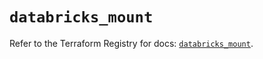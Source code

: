 # `databricks_mount`

Refer to the Terraform Registry for docs: [`databricks_mount`](https://registry.terraform.io/providers/databricks/databricks/1.63.0/docs/resources/mount).

